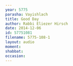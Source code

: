 ```yaml
---
year: 5775
parasha: Vayishlach
title: Good Day
author: Rabbi Eliezer Hirsch
date: 2014-12-06
id: 57751081
filename: 5775-108-1
layout: audio
moment: 
shabbat: 
occasion: 
---
```

